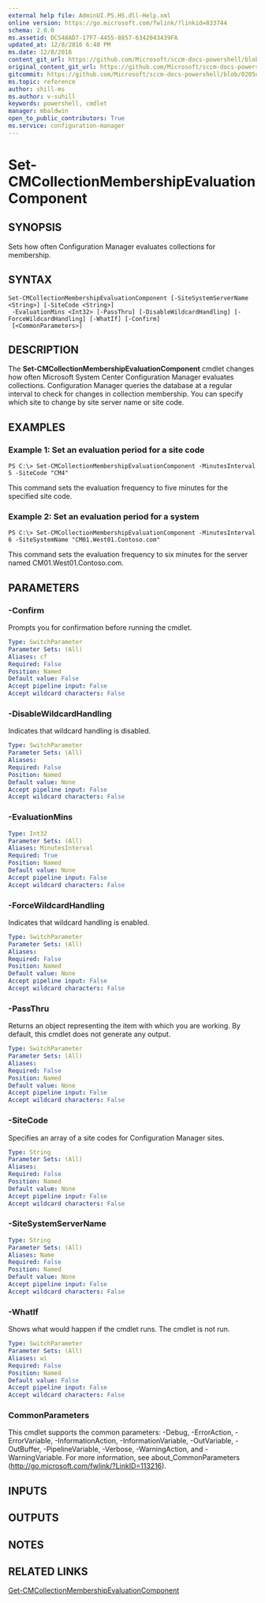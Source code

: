 ```yaml
---
external help file: AdminUI.PS.HS.dll-Help.xml
online version: https://go.microsoft.com/fwlink/?linkid=833744
schema: 2.0.0
ms.assetid: DC548AD7-17F7-4455-8857-6342043439FA
updated_at: 12/8/2016 6:40 PM
ms.date: 12/8/2016
content_git_url: https://github.com/Microsoft/sccm-docs-powershell/blob/master/sccm-cmdlets/ConfigurationManager/vlatest/Set-CMCollectionMembershipEvaluationComponent.md
original_content_git_url: https://github.com/Microsoft/sccm-docs-powershell/blob/master/sccm-cmdlets/ConfigurationManager/vlatest/Set-CMCollectionMembershipEvaluationComponent.md
gitcommit: https://github.com/Microsoft/sccm-docs-powershell/blob/0205e569abecf1b4e1b2b342947b87a3691b29a5/sccm-cmdlets/ConfigurationManager/vlatest/Set-CMCollectionMembershipEvaluationComponent.md
ms.topic: reference
author: shill-ms
ms.author: v-suhill
keywords: powershell, cmdlet
manager: mbaldwin
open_to_public_contributors: True
ms.service: configuration-manager
---
```


# Set-CMCollectionMembershipEvaluationComponent

## SYNOPSIS
Sets how often Configuration Manager evaluates collections for membership.

## SYNTAX

```
Set-CMCollectionMembershipEvaluationComponent [-SiteSystemServerName <String>] [-SiteCode <String>]
 -EvaluationMins <Int32> [-PassThru] [-DisableWildcardHandling] [-ForceWildcardHandling] [-WhatIf] [-Confirm]
 [<CommonParameters>]
```

## DESCRIPTION
The **Set-CMCollectionMembershipEvaluationComponent** cmdlet changes how often Microsoft System Center Configuration Manager evaluates collections.
Configuration Manager queries the database at a regular interval to check for changes in collection membership.
You can specify which site to change by site server name or site code.

## EXAMPLES

### Example 1: Set an evaluation period for a site code
```
PS C:\> Set-CMCollectionMembershipEvaluationComponent -MinutesInterval 5 -SiteCode "CM4"
```

This command sets the evaluation frequency to five minutes for the specified site code.

### Example 2: Set an evaluation period for a system
```
PS C:\> Set-CMCollectionMembershipEvaluationComponent -MinutesInterval 6 -SiteSystemName "CM01.West01.Contoso.com"
```

This command sets the evaluation frequency to six minutes for the server named CM01.West01.Contoso.com.

## PARAMETERS

### -Confirm
Prompts you for confirmation before running the cmdlet.

```yaml
Type: SwitchParameter
Parameter Sets: (All)
Aliases: cf
Required: False
Position: Named
Default value: False
Accept pipeline input: False
Accept wildcard characters: False
```

### -DisableWildcardHandling
Indicates that wildcard handling is disabled.

```yaml
Type: SwitchParameter
Parameter Sets: (All)
Aliases: 
Required: False
Position: Named
Default value: None
Accept pipeline input: False
Accept wildcard characters: False
```

### -EvaluationMins


```yaml
Type: Int32
Parameter Sets: (All)
Aliases: MinutesInterval
Required: True
Position: Named
Default value: None
Accept pipeline input: False
Accept wildcard characters: False
```

### -ForceWildcardHandling
Indicates that wildcard handling is enabled.

```yaml
Type: SwitchParameter
Parameter Sets: (All)
Aliases: 
Required: False
Position: Named
Default value: None
Accept pipeline input: False
Accept wildcard characters: False
```

### -PassThru
Returns an object representing the item with which you are working.
By default, this cmdlet does not generate any output.

```yaml
Type: SwitchParameter
Parameter Sets: (All)
Aliases: 
Required: False
Position: Named
Default value: None
Accept pipeline input: False
Accept wildcard characters: False
```

### -SiteCode
Specifies an array of a site codes for Configuration Manager sites.

```yaml
Type: String
Parameter Sets: (All)
Aliases: 
Required: False
Position: Named
Default value: None
Accept pipeline input: False
Accept wildcard characters: False
```

### -SiteSystemServerName


```yaml
Type: String
Parameter Sets: (All)
Aliases: Name
Required: False
Position: Named
Default value: None
Accept pipeline input: False
Accept wildcard characters: False
```

### -WhatIf
Shows what would happen if the cmdlet runs.
The cmdlet is not run.

```yaml
Type: SwitchParameter
Parameter Sets: (All)
Aliases: wi
Required: False
Position: Named
Default value: False
Accept pipeline input: False
Accept wildcard characters: False
```

### CommonParameters
This cmdlet supports the common parameters: -Debug, -ErrorAction, -ErrorVariable, -InformationAction, -InformationVariable, -OutVariable, -OutBuffer, -PipelineVariable, -Verbose, -WarningAction, and -WarningVariable. For more information, see about_CommonParameters (http://go.microsoft.com/fwlink/?LinkID=113216).

## INPUTS

## OUTPUTS

## NOTES

## RELATED LINKS

[Get-CMCollectionMembershipEvaluationComponent](xref:ConfigurationManager/vlatest/Get-CMCollectionMembershipEvaluationComponent.md)
